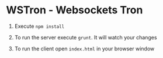 # WSTron - Websockets Tron

1. Execute `npm install`

2. To run the server execute `grunt`. It will watch your changes

3. To run the client open `index.html` in your browser window
